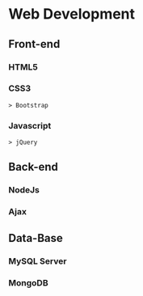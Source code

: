 # Web Development
  ## Front-end
   ### HTML5
   ### CSS3
    > Bootstrap
   ### Javascript
    > jQuery
  ## Back-end
   ### NodeJs
   ### Ajax
  ## Data-Base
   ### MySQL Server
   ### MongoDB
